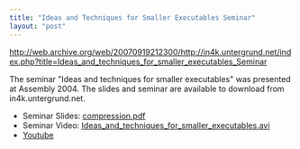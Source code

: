 ```yaml
---
title: "Ideas and Techniques for Smaller Executables Seminar"
layout: "post"
---
```


http://web.archive.org/web/20070919212300/http://in4k.untergrund.net/index.php?title=Ideas_and_techniques_for_smaller_executables_Seminar

The seminar "Ideas and techniques for smaller executables" was presented at Assembly 2004.
The slides and seminar are available to download from in4k.untergrund.net.
* Seminar Slides: [compression.pdf](ftp://ftp.untergrund.net/users/in4kadmin/files/compression.pdf)
* Seminar Video: [Ideas_and_techniques_for_smaller_executables.avi](ftp://ftp.untergrund.net/users/in4kadmin/files/Ideas_and_techniques_for_smaller_executables.avi)
* [Youtube](https://youtu.be/Up_RSAYi0OI)
